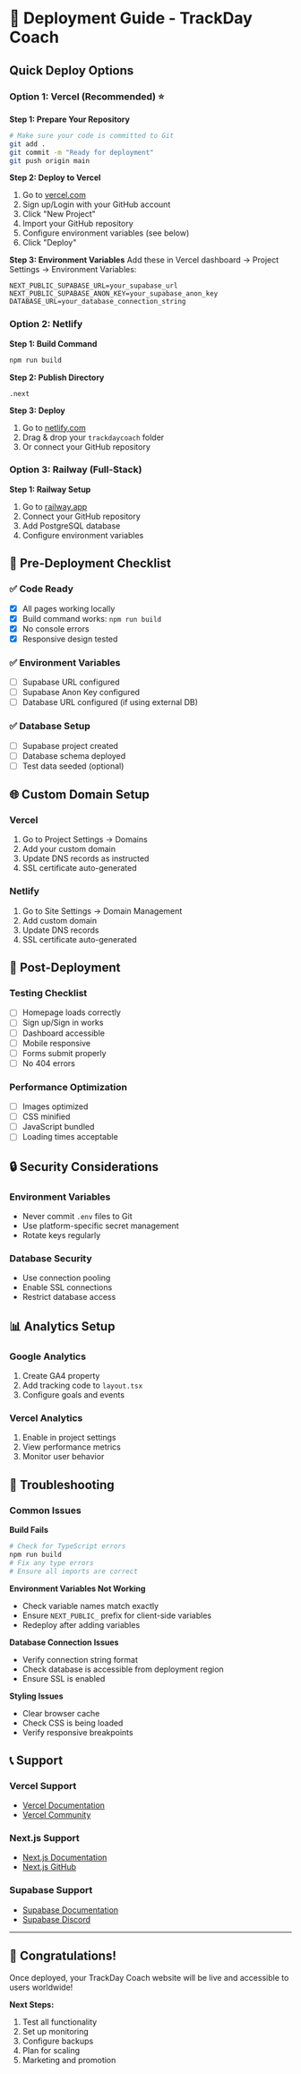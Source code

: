 # 🚀 Deployment Guide - TrackDay Coach

## Quick Deploy Options

### Option 1: Vercel (Recommended) ⭐

**Step 1: Prepare Your Repository**
```bash
# Make sure your code is committed to Git
git add .
git commit -m "Ready for deployment"
git push origin main
```

**Step 2: Deploy to Vercel**
1. Go to [vercel.com](https://vercel.com)
2. Sign up/Login with your GitHub account
3. Click "New Project"
4. Import your GitHub repository
5. Configure environment variables (see below)
6. Click "Deploy"

**Step 3: Environment Variables**
Add these in Vercel dashboard → Project Settings → Environment Variables:
```
NEXT_PUBLIC_SUPABASE_URL=your_supabase_url
NEXT_PUBLIC_SUPABASE_ANON_KEY=your_supabase_anon_key
DATABASE_URL=your_database_connection_string
```

### Option 2: Netlify

**Step 1: Build Command**
```bash
npm run build
```

**Step 2: Publish Directory**
```
.next
```

**Step 3: Deploy**
1. Go to [netlify.com](https://netlify.com)
2. Drag & drop your `trackdaycoach` folder
3. Or connect your GitHub repository

### Option 3: Railway (Full-Stack)

**Step 1: Railway Setup**
1. Go to [railway.app](https://railway.app)
2. Connect your GitHub repository
3. Add PostgreSQL database
4. Configure environment variables

## 🔧 Pre-Deployment Checklist

### ✅ Code Ready
- [x] All pages working locally
- [x] Build command works: `npm run build`
- [x] No console errors
- [x] Responsive design tested

### ✅ Environment Variables
- [ ] Supabase URL configured
- [ ] Supabase Anon Key configured
- [ ] Database URL configured (if using external DB)

### ✅ Database Setup
- [ ] Supabase project created
- [ ] Database schema deployed
- [ ] Test data seeded (optional)

## 🌐 Custom Domain Setup

### Vercel
1. Go to Project Settings → Domains
2. Add your custom domain
3. Update DNS records as instructed
4. SSL certificate auto-generated

### Netlify
1. Go to Site Settings → Domain Management
2. Add custom domain
3. Update DNS records
4. SSL certificate auto-generated

## 📱 Post-Deployment

### Testing Checklist
- [ ] Homepage loads correctly
- [ ] Sign up/Sign in works
- [ ] Dashboard accessible
- [ ] Mobile responsive
- [ ] Forms submit properly
- [ ] No 404 errors

### Performance Optimization
- [ ] Images optimized
- [ ] CSS minified
- [ ] JavaScript bundled
- [ ] Loading times acceptable

## 🔒 Security Considerations

### Environment Variables
- Never commit `.env` files to Git
- Use platform-specific secret management
- Rotate keys regularly

### Database Security
- Use connection pooling
- Enable SSL connections
- Restrict database access

## 📊 Analytics Setup

### Google Analytics
1. Create GA4 property
2. Add tracking code to `layout.tsx`
3. Configure goals and events

### Vercel Analytics
1. Enable in project settings
2. View performance metrics
3. Monitor user behavior

## 🚨 Troubleshooting

### Common Issues

**Build Fails**
```bash
# Check for TypeScript errors
npm run build
# Fix any type errors
# Ensure all imports are correct
```

**Environment Variables Not Working**
- Check variable names match exactly
- Ensure `NEXT_PUBLIC_` prefix for client-side variables
- Redeploy after adding variables

**Database Connection Issues**
- Verify connection string format
- Check database is accessible from deployment region
- Ensure SSL is enabled

**Styling Issues**
- Clear browser cache
- Check CSS is being loaded
- Verify responsive breakpoints

## 📞 Support

### Vercel Support
- [Vercel Documentation](https://vercel.com/docs)
- [Vercel Community](https://github.com/vercel/vercel/discussions)

### Next.js Support
- [Next.js Documentation](https://nextjs.org/docs)
- [Next.js GitHub](https://github.com/vercel/next.js)

### Supabase Support
- [Supabase Documentation](https://supabase.com/docs)
- [Supabase Discord](https://discord.supabase.com)

---

## 🎉 Congratulations!

Once deployed, your TrackDay Coach website will be live and accessible to users worldwide!

**Next Steps:**
1. Test all functionality
2. Set up monitoring
3. Configure backups
4. Plan for scaling
5. Marketing and promotion 